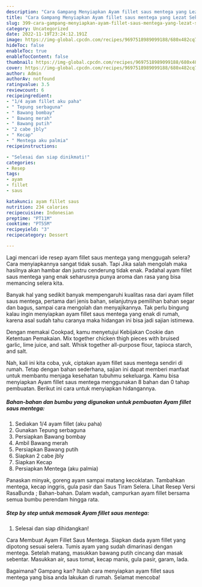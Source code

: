 ```yaml
---
description: "Cara Gampang Menyiapkan Ayam fillet saus mentega yang Lezat Sekali, Buat Buka Puasa}"
title: "Cara Gampang Menyiapkan Ayam fillet saus mentega yang Lezat Sekali, Buat Buka Puasa}"
slug: 399-cara-gampang-menyiapkan-ayam-fillet-saus-mentega-yang-lezat-sekali-buat-buka-puasa
category: Uncategorized
date: 2022-11-19T23:24:12.191Z
image: https://img-global.cpcdn.com/recipes/9697518989099188/680x482cq70/ayam-fillet-saus-mentega-foto-resep-utama.jpg
hideToc: false
enableToc: true
enableTocContent: false
thumbnail: https://img-global.cpcdn.com/recipes/9697518989099188/680x482cq70/ayam-fillet-saus-mentega-foto-resep-utama.jpg
cover: https://img-global.cpcdn.com/recipes/9697518989099188/680x482cq70/ayam-fillet-saus-mentega-foto-resep-utama.jpg
author: Admin
authorAv: notfound
ratingvalue: 3.5
reviewcount: 6
recipeingredient:
- "1/4 ayam fillet aku paha"
- " Tepung serbaguna"
- " Bawang bombay"
- " Bawang merah"
- " Bawang putih"
- "2 cabe jbly"
- " Kecap"
- " Mentega aku palmia"
recipeinstructions:

- "Selesai dan siap dinikmati!"
categories:
- Resep
tags:
- ayam
- fillet
- saus

katakunci: ayam fillet saus 
nutrition: 234 calories
recipecuisine: Indonesian
preptime: "PT11M"
cooktime: "PT55M"
recipeyield: "3"
recipecategory: Dessert

---
```



Lagi mencari ide resep ayam fillet saus mentega yang menggugah selera? Cara menyiapkannya sangat tidak susah. Tapi Jika salah mengolah maka hasilnya akan hambar dan justru cenderung tidak enak. Padahal ayam fillet saus mentega yang enak seharusnya punya aroma dan rasa yang bisa memancing selera kita.


Banyak hal yang sedikit banyak mempengaruhi kualitas rasa dari ayam fillet saus mentega, pertama dari jenis bahan, selanjutnya pemilihan bahan segar dan bagus, sampai cara mengolah dan menyajikannya. Tak perlu bingung kalau ingin menyiapkan ayam fillet saus mentega yang enak di rumah, karena asal sudah tahu caranya maka hidangan ini bisa jadi sajian istimewa.

Dengan memakai Cookpad, kamu menyetujui Kebijakan Cookie dan Ketentuan Pemakaian. Mix together chicken thigh pieces with bruised garlic, lime juice, and salt. Whisk together all-purpose flour, tapioca starch, and salt.


Nah, kali ini kita coba, yuk, ciptakan ayam fillet saus mentega sendiri di rumah. Tetap dengan bahan sederhana, sajian ini dapat memberi manfaat untuk membantu menjaga kesehatan tubuhmu sekeluarga. Kamu bisa menyiapkan Ayam fillet saus mentega menggunakan 8 bahan dan 0 tahap pembuatan. Berikut ini cara untuk menyiapkan hidangannya.

<!--inarticleads1-->

##### Bahan-bahan dan bumbu yang digunakan untuk pembuatan Ayam fillet saus mentega:

1. Sediakan 1/4 ayam fillet (aku paha)
1. Gunakan  Tepung serbaguna
1. Persiapkan  Bawang bombay
1. Ambil  Bawang merah
1. Persiapkan  Bawang putih
1. Siapkan 2 cabe jbly
1. Siapkan  Kecap
1. Persiapkan  Mentega (aku palmia)


Panaskan minyak, goreng ayam sampai matang kecoklatan. Tambahkan mentega, kecap inggris, gula pasir dan Saus Tiram Selera. Lihat Resep Versi RasaBunda ; Bahan-bahan. Dalam wadah, campurkan ayam fillet bersama semua bumbu perendam hingga rata. 

<!--inarticleads2-->

##### Step by step untuk memasak Ayam fillet saus mentega:


1. Selesai dan siap dihidangkan!

Cara Membuat Ayam Fillet Saus Mentega. Siapkan dada ayam fillet yang dipotong sesuai selera. Tumis ayam yang sudah dimarinasi dengan mentega. Setelah matang, masukkan bawang putih cincang dan masak sebentar. Masukkan air, saus tomat, kecap manis, gula pasir, garam, lada. 

Bagaimana? Gampang kan? Itulah cara menyiapkan ayam fillet saus mentega yang bisa anda lakukan di rumah. Selamat mencoba!
